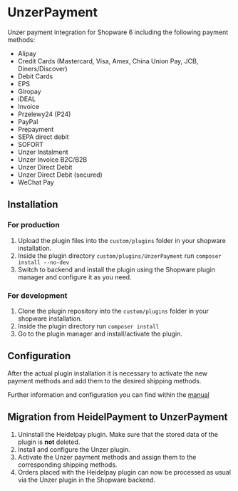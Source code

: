 # UnzerPayment

Unzer payment integration for Shopware 6 including the following payment methods:
* Alipay
* Credit Cards (Mastercard, Visa, Amex, China Union Pay, JCB, Diners/Discover)
* Debit Cards
* EPS
* Giropay
* iDEAL
* Invoice
* Przelewy24 (P24)
* PayPal
* Prepayment
* SEPA direct debit
* SOFORT
* Unzer Instalment
* Unzer Invoice B2C/B2B
* Unzer Direct Debit
* Unzer Direct Debit (secured)
* WeChat Pay

## Installation
### For production
1. Upload the plugin files into the `custom/plugins` folder in your shopware installation.
2. Inside the plugin directory `custom/plugins/UnzerPayment` run `composer install --no-dev`
3. Switch to backend and install the plugin using the Shopware plugin manager and configure it as you need.

### For development
1. Clone the plugin repository into the `custom/plugins` folder in your shopware installation.
2. Inside the plugin directory run `composer install`
3. Go to the plugin manager and install/activate the plugin.

## Configuration
After the actual plugin installation it is necessary to activate the new payment methods and add them to the desired shipping methods.

Further information and configuration you can find within the <a href="https://dev.unzer.de/handbuch-shopware-ab-5-6/" target="_blank">manual</a>

## Migration from HeidelPayment to UnzerPayment
1. Uninstall the Heidelpay plugin. Make sure that the stored data of the plugin is <strong>not</strong> deleted.
1. Install and configure the Unzer plugin.
1. Activate the Unzer payment methods and assign them to the corresponding shipping methods.
1. Orders placed with the Heidelpay plugin can now be processed as usual via the Unzer plugin in the Shopware backend.
